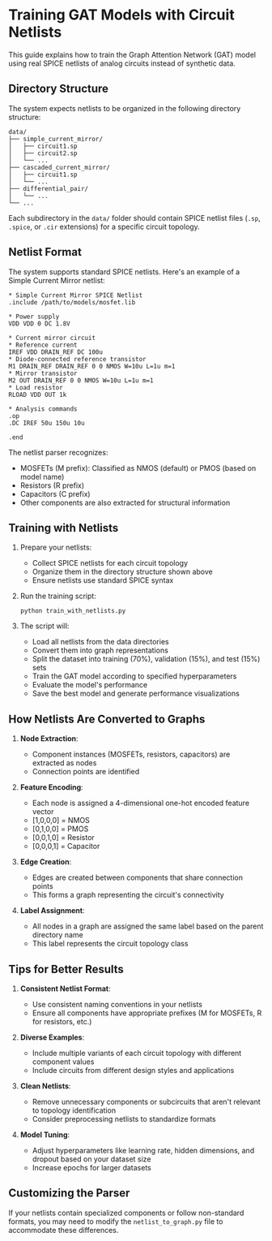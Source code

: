 # Training GAT Models with Circuit Netlists

This guide explains how to train the Graph Attention Network (GAT) model using real SPICE netlists of analog circuits instead of synthetic data.

## Directory Structure

The system expects netlists to be organized in the following directory structure:

```
data/
├── simple_current_mirror/
│   ├── circuit1.sp
│   ├── circuit2.sp
│   └── ...
├── cascaded_current_mirror/
│   ├── circuit1.sp
│   └── ...
├── differential_pair/
│   └── ...
└── ...
```

Each subdirectory in the `data/` folder should contain SPICE netlist files (`.sp`, `.spice`, or `.cir` extensions) for a specific circuit topology.

## Netlist Format

The system supports standard SPICE netlists. Here's an example of a Simple Current Mirror netlist:

```spice
* Simple Current Mirror SPICE Netlist
.include /path/to/models/mosfet.lib

* Power supply
VDD VDD 0 DC 1.8V

* Current mirror circuit
* Reference current
IREF VDD DRAIN_REF DC 100u
* Diode-connected reference transistor
M1 DRAIN_REF DRAIN_REF 0 0 NMOS W=10u L=1u m=1
* Mirror transistor 
M2 OUT DRAIN_REF 0 0 NMOS W=10u L=1u m=1
* Load resistor
RLOAD VDD OUT 1k

* Analysis commands
.op
.DC IREF 50u 150u 10u

.end
```

The netlist parser recognizes:
- MOSFETs (M prefix): Classified as NMOS (default) or PMOS (based on model name)
- Resistors (R prefix)
- Capacitors (C prefix)
- Other components are also extracted for structural information

## Training with Netlists

1. Prepare your netlists:
   - Collect SPICE netlists for each circuit topology
   - Organize them in the directory structure shown above
   - Ensure netlists use standard SPICE syntax

2. Run the training script:
   ```
   python train_with_netlists.py
   ```

3. The script will:
   - Load all netlists from the data directories
   - Convert them into graph representations
   - Split the dataset into training (70%), validation (15%), and test (15%) sets
   - Train the GAT model according to specified hyperparameters
   - Evaluate the model's performance
   - Save the best model and generate performance visualizations

## How Netlists Are Converted to Graphs

1. **Node Extraction**:
   - Component instances (MOSFETs, resistors, capacitors) are extracted as nodes
   - Connection points are identified
   
2. **Feature Encoding**:
   - Each node is assigned a 4-dimensional one-hot encoded feature vector
   - [1,0,0,0] = NMOS
   - [0,1,0,0] = PMOS
   - [0,0,1,0] = Resistor
   - [0,0,0,1] = Capacitor

3. **Edge Creation**:
   - Edges are created between components that share connection points
   - This forms a graph representing the circuit's connectivity

4. **Label Assignment**:
   - All nodes in a graph are assigned the same label based on the parent directory name
   - This label represents the circuit topology class

## Tips for Better Results

1. **Consistent Netlist Format**:
   - Use consistent naming conventions in your netlists
   - Ensure all components have appropriate prefixes (M for MOSFETs, R for resistors, etc.)
   
2. **Diverse Examples**:
   - Include multiple variants of each circuit topology with different component values
   - Include circuits from different design styles and applications
   
3. **Clean Netlists**:
   - Remove unnecessary components or subcircuits that aren't relevant to topology identification
   - Consider preprocessing netlists to standardize formats

4. **Model Tuning**:
   - Adjust hyperparameters like learning rate, hidden dimensions, and dropout based on your dataset size
   - Increase epochs for larger datasets

## Customizing the Parser

If your netlists contain specialized components or follow non-standard formats, you may need to modify the `netlist_to_graph.py` file to accommodate these differences. 